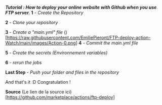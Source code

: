 ***Tutorial : How to deploy your online website with Github when you use FTP server.***
**1** - *Create the Repository* 

**2** - *Clone your repository*

**3** - *Create a "main.yml" file*
()[https://raw.githubusercontent.com/EmiliePieront/FTP-deploy-action-Watch/main/images/Action-0.png]
**4** - *Commit the main.yml file*

**5** - *Create the secrets (Environnement variables)* 

**6** - *rerun the jobs* 

**Last Step** - *Push your folder and files in the repository* 

And that's it :D Congratulation ! 

**Source** 
(Le lien de la source ici)[https://github.com/marketplace/actions/ftp-deploy]

